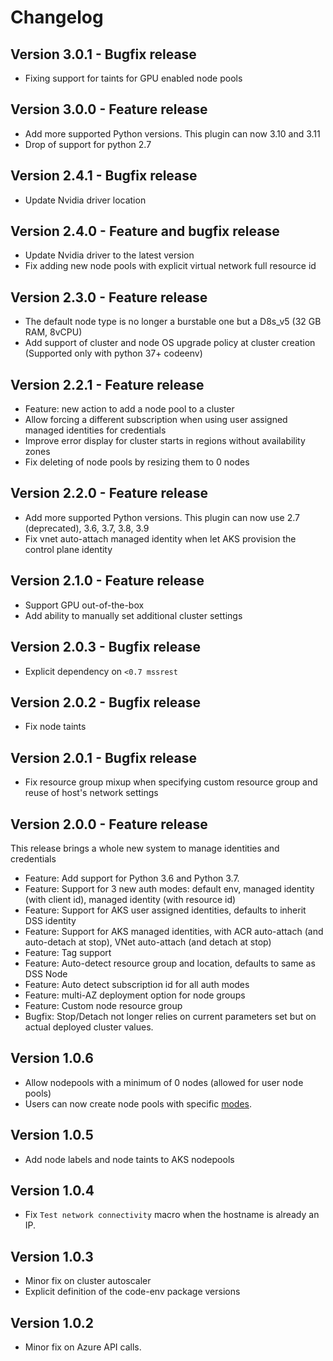 # Changelog

## Version 3.0.1 - Bugfix release
- Fixing support for taints for GPU enabled node pools

## Version 3.0.0 - Feature release

 - Add more supported Python versions. This plugin can now 3.10 and 3.11
 - Drop of support for python 2.7

## Version 2.4.1 - Bugfix release
- Update Nvidia driver location

## Version 2.4.0 - Feature and bugfix release

- Update Nvidia driver to the latest version
- Fix adding new node pools with explicit virtual network full resource id

## Version 2.3.0 - Feature release

 - The default node type is no longer a burstable one but a D8s_v5 (32 GB RAM, 8vCPU) 
 - Add support of cluster and node OS upgrade policy at cluster creation (Supported only with python 37+ codeenv)

## Version 2.2.1 - Feature release

 - Feature: new action to add a node pool to a cluster
 - Allow forcing a different subscription when using user assigned managed identities for credentials
 - Improve error display for cluster starts in regions without availability zones
 - Fix deleting of node pools by resizing them to 0 nodes

## Version 2.2.0 - Feature release

 - Add more supported Python versions. This plugin can now use 2.7 (deprecated), 3.6, 3.7, 3.8, 3.9
 - Fix vnet auto-attach managed identity when let AKS provision the control plane identity

## Version 2.1.0 - Feature release

- Support GPU out-of-the-box
- Add ability to manually set additional cluster settings

## Version 2.0.3 - Bugfix release

- Explicit dependency on `<0.7 mssrest`

## Version 2.0.2 - Bugfix release

- Fix node taints

## Version 2.0.1 - Bugfix release

- Fix resource group mixup when specifying custom resource group and reuse of host's network settings

## Version 2.0.0 - Feature release

This release brings a whole new system to manage identities and credentials

- Feature: Add support for Python 3.6 and Python 3.7.
- Feature: Support for 3 new auth modes:  default env, managed identity (with client id), managed identity (with resource id)
- Feature: Support for AKS user assigned identities, defaults to inherit DSS identity
- Feature: Support for AKS managed identities, with ACR auto-attach (and auto-detach at stop), VNet auto-attach (and detach at stop)
- Feature: Tag support
- Feature: Auto-detect resource group and location, defaults to same as DSS Node
- Feature: Auto detect subscription id for all auth modes
- Feature: multi-AZ deployment option for node groups
- Feature: Custom node resource group
- Bugfix: Stop/Detach not longer relies on current parameters set but on actual deployed cluster values.

## Version 1.0.6

- Allow nodepools with a minimum of 0 nodes (allowed for user node pools)
- Users can now create node pools with specific [modes](https://docs.microsoft.com/en-us/azure/aks/use-system-pools#system-and-user-node-pools).

## Version 1.0.5
- Add node labels and node taints to AKS nodepools

## Version 1.0.4
- Fix `Test network connectivity` macro when the hostname is already an IP.

## Version 1.0.3

- Minor fix on cluster autoscaler
- Explicit definition of the code-env package versions

## Version 1.0.2

- Minor fix on Azure API calls.
